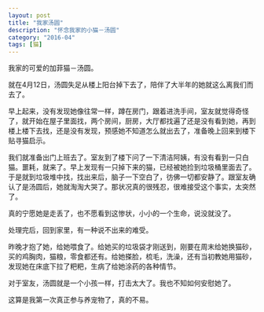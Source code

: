 ```yaml
---
layout: post
title: "我家汤圆"
description: "怀念我家的小猫－汤圆"
category: "2016-04"
tags: [猫]
---
```


我家的可爱的加菲猫－汤圆。

就在4月12日，汤圆失足从楼上阳台掉下去了，陪伴了大半年的她就这么离我们而去了。

早上起来，没有发现她像往常一样，蹲在房门，跟着进洗手间，室友就觉得奇怪了，就开始在屋子里面找，两个房间，厨房，大厅都找遍了还是没有看到她，再到楼上楼下去找，还是没有发现，预感她不知道怎么就出去了，准备晚上回来到楼下贴寻猫启示。

我们就准备出门上班去了。室友到了楼下问了一下清洁阿姨，有没有看到一只白猫。噩耗，就来了。早上发现有一只掉下来的猫，已经被她捡到垃圾桶里面去了。于是就到垃圾堆中找，找出来后，脑子一下空白了，彷佛一切都安静了。跟室友确认了是汤圆后，她就淘淘大哭了。那状况真的很残忍，很难接受这个事实，太突然了。

真的宁愿她是走丢了，也不愿看到这惨状，小小的一个生命，说没就没了。

处理完后，回到家里，有一种说不出来的难受。

昨晚才抱了她，给她喂食了。给她买的垃圾袋才刚送到，刚要在周末给她换猫砂，买的鸡胸肉，猫粮，零食都还有。给她搽脸，梳毛，洗澡，还有当初教她用猫砂，发现她在床底下拉了粑粑，生病了给她涂药的各种情节。

对于室友，汤圆就是一个小孩一样，打击太大了。我也不知如何安慰她了。

这算是我第一次真正参与养宠物了，真的不易。